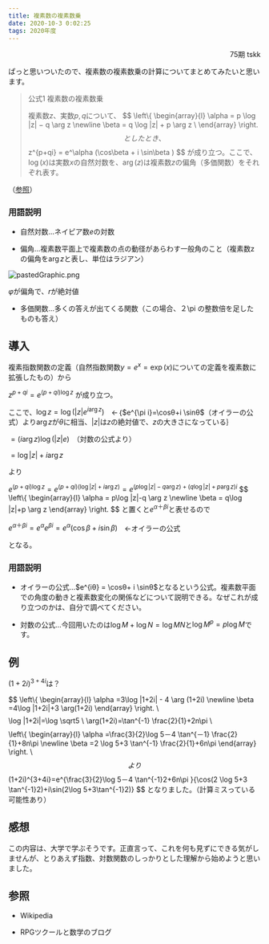 ```yaml
---
title: 複素数の複素数乗
date: 2020-10-3 0:02:25
tags: 2020年度
---
```


<div style="text-align: right">75期 tskk</div>

ぱっと思いついたので、複素数の複素数乗の計算についてまとめてみたいと思います。



> 公式1 複素数の複素数乗
>
> 複素数$z$、実数$p,q$について、
> $$
> \left\\{
> \begin{array}{l}
> \alpha = p \log |z| − q \arg z \newline
> \beta = q \log |z| + p \arg z \\
> \end{array}
> \right.
> $$
> としたとき、
> $$
> z^{p+qi} = e^\alpha (\cos\beta + i \sin\beta )
> $$
> が成り立つ。ここで、$\log (x)$は実数$x$の自然対数を、$\arg(z)$は複素数$z$の偏角（多価関数）をそれぞれ表す。

（[参照](https://fermiumbay13.hatenablog.com/entry/2017/12/03/021235)）

### 用語説明

- 自然対数...ネイピア数$e$の対数

- 偏角...複素数平面上で複素数の点の動径があらわす一般角のこと（複素数zの偏角を$\arg z$と表し、単位はラジアン）

![pastedGraphic.png](https://upload.wikimedia.org/wikipedia/commons/thumb/7/7a/Complex_number_illustration_modarg.svg/220px-Complex_number_illustration_modarg.svg.png)

 $\varphi$が偏角で、$r$が絶対値

- 多価関数…多くの答えが出てくる関数（この場合、２\pi の整数倍を足したものも答え）

## 導入

複素指数関数の定義（自然指数関数$y=e^x=\exp(x)$についての定義を複素数に拡張したもの）から

$z^{p+qi} = e^{(p+qi) \log z}$ が成り立つ。

ここで、$\log z = \log(|z|e^{i \arg z})$　←｛$e^{\pi i}=\cosθ+i \sinθ$（オイラーの公式）より$\arg z$が$θ$に相当、$|z|$は$z$の絶対値で、$z$の大きさになっている｝

$=(i \arg z )\log(|z|e)$　（対数の公式より）

$=\log |z| + i \arg z$

より

$e^{(p+qi) \log z} = e^{(p+qi) (\log |z| + i \arg z)} = e^{(p\log |z|-q \arg z)+(q\log |z|+p \arg z)i}$
$$
\left\\{
\begin{array}{l}
\alpha = p\log |z|-q \arg z \newline
\beta = q\log |z|+p \arg z
\end{array}
\right.
$$
と置くと$e^{\alpha ＋\beta i}$と表せるので

$e^{\alpha ＋\beta i}=e^\alpha e^{\beta i}=e^\alpha (\cos\beta + i \sin \beta )$　←オイラーの公式

となる。

### 用語説明

- オイラーの公式…$e^{iθ} = \cosθ+ i \sinθ$となるという公式。複素数平面での角度の動きと複素数変化の関係などについて説明できる。なぜこれが成り立つのかは、自分で調べてください。

- 対数の公式…今回用いたのは$\log M + \log N = \log MN$と$\log M^p=p \log M$です。

## 例

$(1+2i)^{3+4i}$は？

$$
\left\\{
\begin{array}{l}
\alpha =3\log |1+2i| - 4 \arg (1+2i) \newline
\beta =4\log |1+2i|+3 \arg(1+2i)
\end{array}
\right. \\
$$
$$
\log |1+2i|=\log \sqrt5 \\
\arg(1+2i)=\tan^{-1} \frac{2}{1}+2n\pi \\
$$
$$
\left\\{
\begin{array}{l}
\alpha =\frac{3}{2}\log 5－4 \tan^{－1} \frac{2}{1}+8n\pi \newline
\beta =2 \log 5+3 \tan^{-1} \frac{2}{1}+6n\pi 
\end{array}
\right. \\
$$
より
$$
(1+2i)^{3+4i}=e^{\frac{3}{2}\log 5－4 \tan^{-1}2+6n\pi }\{\cos(2 \log 5+3 \tan^{-1}2)+i\sin(2\log 5+3\tan^{-1}2)\}
$$
となりました。（計算ミスっている可能性あり）

## 感想

この内容は、大学で学ぶそうです。正直言って、これを何も見ずにできる気がしませんが、とりあえず指数、対数関数のしっかりとした理解から始めようと思いました。

## 参照

- Wikipedia

- RPGツクールと数学のブログ